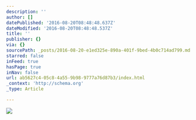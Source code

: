```yaml
---
description: ''
author: []
datePublished: '2016-08-20T08:48:48.637Z'
dateModified: '2016-08-20T08:48:48.537Z'
title: ''
publisher: {}
via: {}
sourcePath: _posts/2016-08-20-e1ed325e-890a-401f-9bed-4b0c714ad799.md
starred: false
inFeed: true
hasPage: true
inNav: false
url: ab5627c4-05c8-4a55-9b98-9777a76d87b3/index.html
_context: 'http://schema.org'
_type: Article

---
```

![](https://the-grid-user-content.s3-us-west-2.amazonaws.com/26007167-cbf9-480b-933a-479b47726258.jpg)